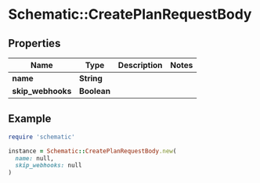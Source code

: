 # Schematic::CreatePlanRequestBody

## Properties

| Name | Type | Description | Notes |
| ---- | ---- | ----------- | ----- |
| **name** | **String** |  |  |
| **skip_webhooks** | **Boolean** |  |  |

## Example

```ruby
require 'schematic'

instance = Schematic::CreatePlanRequestBody.new(
  name: null,
  skip_webhooks: null
)
```

